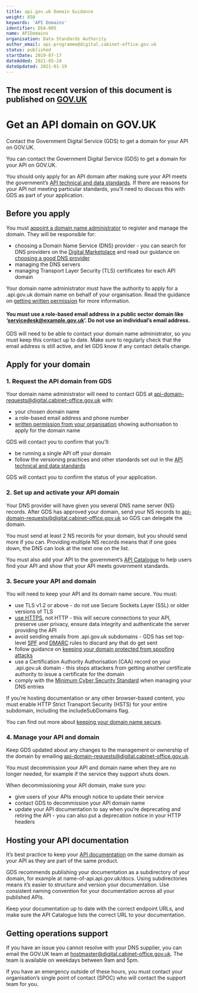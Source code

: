 ```yaml
---
title: api.gov.uk Domain Guidance
weight: 850
keywords: 'API Domains'
identifier: DSA-005
name: APIDomains
organisation: Data Standards Authority
author_email: api-programme@digital.cabinet-office.gov.uk
status: published
startDate: 2019-07-17
dateAdded: 2021-05-24
dateUpdated: 2021-01-19
---
```


## The most recent version of this document is published on [GOV.UK](https://www.gov.uk/guidance/get-an-api-domain-on-govuk)


# Get an API domain on GOV.UK

Contact the Government Digital Service (GDS) to get a domain for your API on GOV.UK.

You can contact the Government Digital Service (GDS) to get a domain for your API on GOV.UK.

You should only apply for an API domain after making sure your API meets the government’s [API technical and data standards](https://www.gov.uk/guidance/gds-api-technical-and-data-standards). If there are reasons for your API not meeting particular standards, you’ll need to discuss this with GDS as part of your application.

## Before you apply

You must [appoint a domain name administrator](https://www.gov.uk/guidance/appoint-a-govuk-domain-name-administrator) to register and manage the domain. They will be responsible for:

-   choosing a Domain Name Service (DNS) provider - you can search for DNS providers on the [Digital Marketplace](https://www.gov.uk/digital-marketplace) and read our guidance on [choosing a good DNS provider](https://www.gov.uk/guidance/choose-a-good-registrar-or-dns-provider)
-   managing the DNS servers
-   managing Transport Layer Security (TLS) certificates for each API domain

Your domain name administrator must have the authority to apply for a .api.gov.uk domain name on behalf of your organisation. Read the guidance on [getting written permission](https://www.gov.uk/guidance/get-permission-to-apply-for-a-govuk-domain-name) for more information.

#### You must use a role-based email address in a public sector domain like ‘servicedesk@example.gov.uk’. Do not use an individual’s email address.

GDS will need to be able to contact your domain name administrator, so you must keep this contact up to date. Make sure to regularly check that the email address is still active, and let GDS know if any contact details change.

## Apply for your domain

### 1\. Request the API domain from GDS

Your domain name administrator will need to contact GDS at [api-domain-requests@digital.cabinet-office.gov.uk](mailto:api-domain-requests@digital.cabinet-office.gov.uk) with:

-   your chosen domain name
-   a role-based email address and phone number
-   [written permission from your organisation](https://www.gov.uk/guidance/get-permission-to-apply-for-a-govuk-domain-name) showing authorisation to apply for the domain name

GDS will contact you to confirm that you’ll:

-   be running a single API off your domain
-   follow the versioning practices and other standards set out in the [API technical and data standards](https://www.gov.uk/guidance/gds-api-technical-and-data-standards)

GDS will contact you to confirm the status of your application.

### 2\. Set up and activate your API domain

Your DNS provider will have given you several DNS name server (NS) records. After GDS has approved your domain, send your NS records to [api-domain-requests@digital.cabinet-office.gov.uk](mailto:api-domain-requests@digital.cabinet-office.gov.uk) so GDS can delegate the domain.

You must send at least 2 NS records for your domain, but you should send more if you can. Providing multiple NS records means that if one goes down, the DNS can look at the next one on the list.

You must also add your API to the government’s [API Catalogue](https://www.api.gov.uk/) to help users find your API and show that your API meets government standards.

### 3\. Secure your API and domain

You will need to keep your API and its domain name secure. You must:

-   use TLS v1.2 or above - do not use Secure Sockets Layer (SSL) or older versions of TLS
-   [use HTTPS](https://www.gov.uk/service-manual/technology/using-https), not HTTP - this will secure connections to your API, preserve user privacy, ensure data integrity and authenticate the server providing the API
-   avoid sending emails from .api.gov.uk subdomains - GDS has set top-level [SPF](https://www.gov.uk/government/publications/email-security-standards/sender-policy-framework-spf) and [DMARC](https://www.gov.uk/government/publications/email-security-standards/domain-based-message-authentication-reporting-and-conformance-dmarc) rules to discard any that do get sent
-   follow guidance on [keeping your domain protected from spoofing attacks](https://www.gov.uk/guidance/protect-domains-that-dont-send-email)
-   use a Certification Authority Authorisation (CAA) record on your .api.gov.uk domain - this stops attackers from getting another certificate authority to issue a certificate for the domain
-   comply with the [Minimum Cyber Security Standard](https://www.gov.uk/government/publications/the-minimum-cyber-security-standard) when managing your DNS entries

If you’re hosting documentation or any other browser-based content, you must enable HTTP Strict Transport Security (HSTS) for your entire subdomain, including the includeSubDomains flag.

You can find out more about [keeping your domain name secure](https://www.gov.uk/guidance/keeping-your-domain-name-secure).

### 4\. Manage your API and domain

Keep GDS updated about any changes to the management or ownership of the domain by emailing [api-domain-requests@digital.cabinet-office.gov.uk](mailto:api-domain-requests@digital.cabinet-office.gov.uk).

You must decommission your API and domain name when they are no longer needed, for example if the service they support shuts down.

When decommissioning your API domain, make sure you:

-   give users of your APIs enough notice to update their service
-   contact GDS to decommission your API domain name
-   update your API documentation to say when you’re deprecating and retiring the API - you can also put a deprecation notice in your HTTP headers

## Hosting your API documentation

It’s best practice to keep your [API documentation](https://www.gov.uk/guidance/how-to-document-apis) on the same domain as your API as they are part of the same product.

GDS recommends publishing your documentation as a subdirectory of your domain, for example at name-of-api.api.gov.uk/docs. Using subdirectories means it’s easier to structure and version your documentation. Use consistent naming convention for your documentation across all your published APIs.

Keep your documentation up to date with the correct endpoint URLs, and make sure the API Catalogue lists the correct URL to your documentation.

## Getting operations support

If you have an issue you cannot resolve with your DNS supplier, you can email the GOV.UK team at [hostmaster@digital.cabinet-office.gov.uk](mailto:hostmaster@digital.cabinet-office.gov.uk). The team is available on weekdays between 9am and 5pm.

If you have an emergency outside of these hours, you must contact your organisation’s single point of contact (SPOC) who will contact the support team for you.
